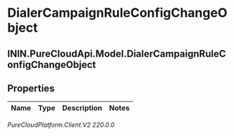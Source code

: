# DialerCampaignRuleConfigChangeObject

## ININ.PureCloudApi.Model.DialerCampaignRuleConfigChangeObject

## Properties

|Name | Type | Description | Notes|
|------------ | ------------- | ------------- | -------------|



_PureCloudPlatform.Client.V2 220.0.0_
